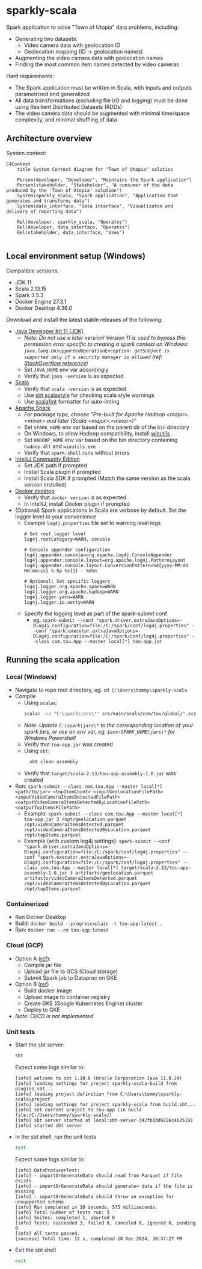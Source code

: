 # sparkly-scala
Spark application to solve "Town of Utopia" data problems, including:
- Generating two datasets:
  - Video camera data with geolocation ID
  - Geolocation mapping (ID -> geolocation names) 
- Augmenting the video camera data with geolocation names
- Finding the most common item names detected by video cameras

Hard requirements:
- The Spark application must be written in Scala, with inputs and outputs parametrized and generalized
- All data transformations (excluding file I/O and logging) must be done using Resilient Distributed Datasets (RDDs)
- The video camera data should be augmented with minimal time/space complexity, and minimal shuffling of data

## Architecture overview
System context:
```mermaid
C4Context
    title System Context diagram for "Town of Utopia" solution
    
    Person(developer, "Developer", "Maintains the Spark application")
    Person(stakeholder, "Stakeholder", "A consumer of the data produced by the 'Town of Utopia' solution")
    System(sparkly_scala, "Spark application", "Application that generates and transforms data")
    System(data_interface, "Data interface", "Visualizaton and delivery of reporting data")
  
    Rel(developer, sparkly_scala, "Operates")
    Rel(developer, data_interface, "Operates")
    Rel(stakeholder, data_interface, "Uses")


```

## Local environment setup (Windows)
Compatible versions:
- JDK 11
- Scala 2.13.15
- Spark 3.5.3
- Docker Engine 27.3.1
- Docker Desktop 4.36.0

Download and install the latest stable releases of the following:
- [Java Developer Kit 11 (JDK)](https://www.oracle.com/sg/java/technologies/javase/jdk11-archive-downloads.html)
  - _Note: Do not use a later version! Version 11 is used to bypass this permission error specific to creating a spark context on Windows: `java.lang.UnsupportedOperationException: getSubject is supported only if a security manager is allowed` (ref: [StackOverflow reference](https://stackoverflow.com/a/79017758))_
  - Set `JAVA_HOME` env var accordingly
  - Verify that `java -version` is as expected
- [Scala](https://www.scala-lang.org/download/)
  - Verify that `scala -version` is as expected
  - Use [sbt scalastyle](http://www.scalastyle.org/sbt.html) for checking scala style warnings
  - Use [scalafmt](https://scalameta.org/scalafmt/docs/installation.html) formatter for auto-linting
- [Apache Spark](https://spark.apache.org/downloads.html)
  - _For package type, choose "Pre-built for Apache Hadoop \<major\>.\<minor\> and later (Scala \<major\>.\<minor\>)"_
  - Set `SPARK_HOME` env var based on the parent dir of the `bin` directory
  - On Windows, to allow Hadoop compatibility, install [winutils](https://github.com/cdarlint/winutils)
  - Set `HADOOP_HOME` env var based on the bin directory containing `hadoop.dll` and `winutils.exe`
  - Verify that `spark-shell` runs without errors
- [IntelliJ Community Edition](https://www.jetbrains.com/idea/)
  - Set JDK path if prompted
  - Install Scala plugin if prompted
  - Install Scala SDK if prompted (Match the same version as the scala version installed)
- [Docker desktop](https://docs.docker.com/desktop/)
  - Verify that `docker version` is as expected
  - In IntelliJ, install Docker plugin if prompted
- (Optional) Spark applications in Scala are verbose by default. Set the logger level to your convenience
  - Example `log4j.properties` file set to warning level logs
    ```text
    # Set root logger level
    log4j.rootCategory=WARN, console
  
    # Console appender configuration
    log4j.appender.console=org.apache.log4j.ConsoleAppender
    log4j.appender.console.layout=org.apache.log4j.PatternLayout
    log4j.appender.console.layout.ConversionPattern=%d{yyyy-MM-dd HH:mm:ss} %-5p %c{1} - %m%n
  
    # Optional: Set specific loggers
    log4j.logger.org.apache.spark=WARN
    log4j.logger.org.apache.hadoop=WARN
    log4j.logger.yarn=WARN
    log4j.logger.io.netty=WARN
    ```
  - Specify the logging level as part of the spark-submit conf
    - eg. `spark-submit --conf "spark.driver.extraJavaOptions=-Dlog4j.configuration=file:/C:/spark/conf/log4j.properties" --conf "spark.executor.extraJavaOptions=-Dlog4j.configuration=file:/C:/spark/conf/log4j.properties" --class com.tou.App --master local[*] tou-app.jar`

## Running the scala application
### Local (Windows)
- Navigate to repo root directory, eg. `cd C:\Users\tommy\sparkly-scala`
- Compile
  - Using `scalac`: 
    ```bash
    scalac -cp "C:\spark\jars\*" src/main/scala/com/tou/global/*.scala src/main/scala/com/tou/producer/*.scala src/main/scala/com/tou/processor/*.scala -d utopia-app.jar -explain
    ```
  - _Note: Update `C:\spark\jars\*` to the corresponding location of your spark jars, or use an env var, eg. `$env:SPARK_HOME\jars\*` for Windows Powershell_
  - Verify that `tou-app.jar` was created
  - Using `sbt`:
    ```bash
      sbt clean assembly
    ```
   - Verify that `target/scala-2.13/tou-app-assembly-1.0.jar` was created
- Run: `spark-submit --class com.tou.App --master local[*] <path/to/jar> <topItemCount> <inputGeolocationFilePath> <inputVideoCameraItemsDetectedFilePath> <outputVideoCameraItemsDetectedByLocationFilePath> <outputTopItemsFilePath>`
  - Example: `spark-submit --class com.tou.App --master local[*] tou-app.jar 3 /opt/geolocation.parquet /opt/videoCameraItemsDetected.parquet /opt/videoCameraItemsDetectedByLocation.parquet /opt/topItems.parquet`
  - Example (with custom log4j settings): `spark-submit --conf "spark.driver.extraJavaOptions=-Dlog4j.configuration=file:/C:/spark/conf/log4j.properties" --conf "spark.executor.extraJavaOptions=-Dlog4j.configuration=file:/C:/spark/conf/log4j.properties" --class com.tou.App --master local[*] target/scala-2.13/tou-app-assembly-1.0.jar 3 artifacts/geolocation.parquet artifacts/videoCameraItemsDetected.parquet /opt/videoCameraItemsDetectedByLocation.parquet /opt/topItems.parquet`

### Containerized
- Run Docker Desktop
- Build: `docker build --progress=plain -t tou-app:latest .`
- Run: `docker run --rm tou-app:latest`

### Cloud (GCP)
- Option A ([ref](https://cloud.google.com/dataproc/docs/tutorials/spark-scala)):
  - Compile jar file
  - Upload jar file to GCS (Cloud storage)
  - Submit Spark job to Dataproc on GKE
- Option B ([ref](https://jaceklaskowski.github.io/spark-kubernetes-book/demo/deploying-spark-application-to-google-kubernetes-engine/#pushing-image-to-container-registry))
  - Build docker image
  - Upload image to container registry
  - Create GKE (Google Kubernetes Engine) cluster
  - Deploy to GKE
- _Note: CI/CD is not implemented_

### Unit tests
- Start the sbt server:
  ```bash
  sbt
  ```
  Expect some logs similar to:
  ```
  [info] welcome to sbt 1.10.6 (Oracle Corporation Java 11.0.24)
  [info] loading settings for project sparkly-scala-build from plugins.sbt...
  [info] loading project definition from C:\Users\tommy\sparkly-scala\project
  [info] loading settings for project sparkly-scala from build.sbt...
  [info] set current project to tou-app (in build file:/C:/Users/tommy/sparkly-scala/)
  [info] sbt server started at local:sbt-server-342fb03d9226c4625193
  [info] started sbt server
  ```
- In the sbt shell, run the unit tests
  ```bash
  test
  ```
  Expect some logs similar to:
  ```
  [info] DataProducerTest:
  [info] - importOrGenerateData should read from Parquet if file exists
  [info] - importOrGenerateData should generate= data if the file is missing
  [info] - importOrGenerateData should throw an exception for unsupported schema
  [info] Run completed in 10 seconds, 575 milliseconds.
  [info] Total number of tests run: 3
  [info] Suites: completed 1, aborted 0
  [info] Tests: succeeded 3, failed 0, canceled 0, ignored 0, pending 0
  [info] All tests passed.
  [success] Total time: 12 s, completed 18 Dec 2024, 10:37:27 PM
  ```
- Exit the sbt shell
  ```bash
  exit
  ```